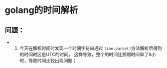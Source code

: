 # golang的时间解析

## 问题：
- 1. 今天在解析时间时发现一个时间字符串通过 `time.parse()`方法解析后得到的时间时区是UTC的时间，
    这样导致，整个的时间比预期时间早了8小时，导致时间比较出现问题；
